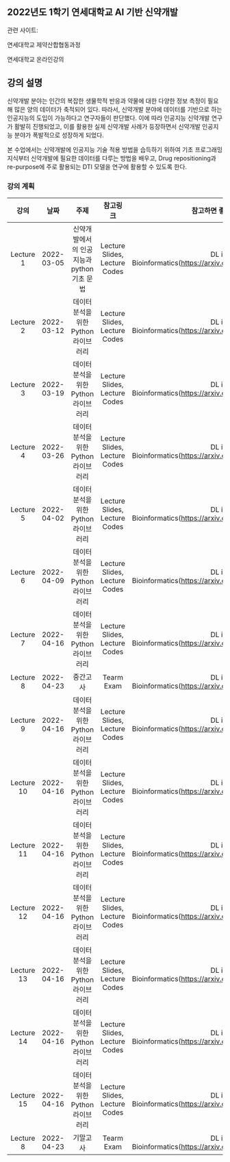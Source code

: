 ## 2022년도 1학기 연세대학교 AI 기반 신약개발

관련 사이트:

연세대학교 제약산합협동과정

연세대학교 온라인강의


## 강의 설명

신약개발 분야는 인간의 복잡한 생물학적 반응과 약물에 대한 다양한 정보 측정이 필요해 많은 양의 데이터가 축적되어 있다. 따라서, 신약개발 분야에 데이터를 기반으로 하는 인공지능의 도입이 가능하다고 연구자들이 판단했다. 이에 따라 인공지능 신약개발 연구가 활발히 진행되었고, 이를 활용한 실제 신약개발 사례가 등장하면서 신약개발 인공지능 분야가 폭발적으로 성장하게 되었다.

 본 수업에서는 신약개발에 인공지능 기술 적용 방법을 습득하기 위하여 기초 프로그래밍 지식부터 신약개발에 필요한 데이터를 다루는 방법을 배우고, Drug repositioning과 re-purpose에 주로 활용되는 DTI 모델을 연구에 활용할 수 있도록 한다.
 
### 강의 계획

|   강의  |       날짜|                                   주제|                      참고링크|                                         참고하면 좋은 자료|Reference|
|:-------:|:--------:|:-------------------------------------:|:---------------------------:|:--------------------------------------------------------:|---------|
|Lecture 1|2022-03-05|신약개발에서의 인공지능과 python 기초 문법|Lecture Slides, Lecture Codes|DL in Bioinformatics(https://arxiv.org/pdf/1603.06430.pdf)|---------|
|Lecture 2|2022-03-12|데이터 분석을 위한 Python 라이브러리     |Lecture Slides, Lecture Codes|DL in Bioinformatics(https://arxiv.org/pdf/1603.06430.pdf)|---------|
|Lecture 3|2022-03-19|데이터 분석을 위한 Python 라이브러리     |Lecture Slides, Lecture Codes|DL in Bioinformatics(https://arxiv.org/pdf/1603.06430.pdf)|---------|
| Lecture 4 |2022-03-26|데이터 분석을 위한 Python 라이브러리     |Lecture Slides, Lecture Codes|DL in Bioinformatics(https://arxiv.org/pdf/1603.06430.pdf)|---------|
|Lecture 5|2022-04-02|데이터 분석을 위한 Python 라이브러리     |Lecture Slides, Lecture Codes|DL in Bioinformatics(https://arxiv.org/pdf/1603.06430.pdf)|---------|
|Lecture 6|2022-04-09|데이터 분석을 위한 Python 라이브러리     |Lecture Slides, Lecture Codes|DL in Bioinformatics(https://arxiv.org/pdf/1603.06430.pdf)|---------|
|Lecture 7 |2022-04-16|데이터 분석을 위한 Python 라이브러리     |Lecture Slides, Lecture Codes|DL in Bioinformatics(https://arxiv.org/pdf/1603.06430.pdf)|---------|
|Lecture 8|2022-04-23|                               중간고사|                   Tearm Exam|DL in Bioinformatics(https://arxiv.org/pdf/1603.06430.pdf)|---------|
|Lecture 9|2022-04-16|데이터 분석을 위한 Python 라이브러리     |Lecture Slides, Lecture Codes|DL in Bioinformatics(https://arxiv.org/pdf/1603.06430.pdf)|---------|
|Lecture 10|2022-04-16|데이터 분석을 위한 Python 라이브러리     |Lecture Slides, Lecture Codes|DL in Bioinformatics(https://arxiv.org/pdf/1603.06430.pdf)|---------|
|Lecture 11|2022-04-16|데이터 분석을 위한 Python 라이브러리     |Lecture Slides, Lecture Codes|DL in Bioinformatics(https://arxiv.org/pdf/1603.06430.pdf)|---------|
|Lecture 12|2022-04-16|데이터 분석을 위한 Python 라이브러리     |Lecture Slides, Lecture Codes|DL in Bioinformatics(https://arxiv.org/pdf/1603.06430.pdf)|---------|
|Lecture 13|2022-04-16|데이터 분석을 위한 Python 라이브러리     |Lecture Slides, Lecture Codes|DL in Bioinformatics(https://arxiv.org/pdf/1603.06430.pdf)|---------|
|Lecture 14|2022-04-16|데이터 분석을 위한 Python 라이브러리     |Lecture Slides, Lecture Codes|DL in Bioinformatics(https://arxiv.org/pdf/1603.06430.pdf)|---------|
|Lecture 15|2022-04-16|데이터 분석을 위한 Python 라이브러리     |Lecture Slides, Lecture Codes|DL in Bioinformatics(https://arxiv.org/pdf/1603.06430.pdf)|---------|
|Lecture 8|2022-04-23|                               기말고사 |                   Tearm Exam|DL in Bioinformatics(https://arxiv.org/pdf/1603.06430.pdf)|---------|







